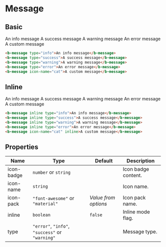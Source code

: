 # Message

## Basic

<b-message type="info">An info message</b-message>
<b-message type="success">A success message</b-message>
<b-message type="warning">A warning message</b-message>
<b-message type="error">An error message</b-message>
<b-message icon-name="cat">A custom message</b-message>

```html
<b-message type="info">An info message</b-message>
<b-message type="success">A success message</b-message>
<b-message type="warning">A warning message</b-message>
<b-message type="error">An error message</b-message>
<b-message icon-name="cat">A custom message</b-message>
```

## Inline

<b-flex align="center" class="preview" gap="1rem">
    <b-message inline type="info">An info message</b-message>
    <b-message inline type="success">A success message</b-message>
    <b-message inline type="warning">A warning message</b-message>
    <b-message inline type="error">An error message</b-message>
    <b-message icon-name="cat" inline>A custom message</b-message>
</b-flex>

```html
<b-message inline type="info">An info message</b-message>
<b-message inline type="success">A success message</b-message>
<b-message inline type="warning">A warning message</b-message>
<b-message inline type="error">An error message</b-message>
<b-message icon-name="cat" inline>A custom message</b-message>
```

## Properties

| Name       | Type                                            | Default              | Description         |
|------------|-------------------------------------------------|----------------------|---------------------|
| icon-badge | `number` or `string`                            |                      | Icon badge content. |
| icon-name  | `string`                                        |                      | Icon name.          |
| icon-pack  | `"font-awesome"` or `"material"`                | _Value from options_ | Icon pack name.     |
| inline     | `boolean`                                       | `false`              | Inline mode flag.   |
| type       | `"error"`, `"info"`, `"success"` or `"warning"` |                      | Message type.       |
